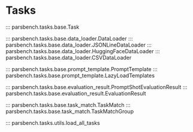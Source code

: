 # Tasks

::: parsbench.tasks.base.Task

::: parsbench.tasks.base.data_loader.DataLoader
::: parsbench.tasks.base.data_loader.JSONLineDataLoader
::: parsbench.tasks.base.data_loader.HuggingFaceDataLoader
::: parsbench.tasks.base.data_loader.CSVDataLoader

::: parsbench.tasks.base.prompt_template.PromptTemplate
::: parsbench.tasks.base.prompt_template.LazyLoadTemplates

::: parsbench.tasks.base.evaluation_result.PromptShotEvaluationResult
::: parsbench.tasks.base.evaluation_result.EvaluationResult

::: parsbench.tasks.base.task_match.TaskMatch
::: parsbench.tasks.base.task_match.TaskMatchGroup

::: parsbench.tasks.utils.load_all_tasks

